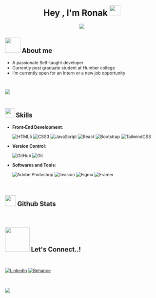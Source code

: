 <h1 align="center"><b>Hey , I'm Ronak </b><img src="https://media.giphy.com/media/hvRJCLFzcasrR4ia7z/giphy.gif" width="35"></h1>

<p align="center">
  <a href="https://github.com/DenverCoder1/readme-typing-svg"><img src="https://readme-typing-svg.herokuapp.com?font=Time+New+Roman&color=cyan&size=25&center=true&vCenter=true&width=600&height=100&lines=Hello+,+Namaste..&hearts;++;Self-taught+Developer;Humber+Student;Active+Learner;Love+to+learn+new+stuffs..<3"></a>
</p>
	
## <picture><img src = "https://user-images.githubusercontent.com/11982391/223627589-fb9959db-7bb5-4173-b15b-b23e445687e8.gif" width = 50px></picture> **About me**

<!-- <picture><img align="right" alt="GIF" width="300px" height="200px" src="https://media.giphy.com/media/Ah3zHH7hvsSB2/giphy.gif" /></picture> -->

- A passionate Self-taught developer
- Currently post graduate student at Humber college
- I’m currently open for an Intern or a new job opportunity

<br>

<img src="https://user-images.githubusercontent.com/73097560/115834477-dbab4500-a447-11eb-908a-139a6edaec5c.gif"><br><br>


## <img src="https://user-images.githubusercontent.com/11982391/223628233-c7ff1b07-2aa7-4087-afeb-a7280019675d.gif" width ="30"><b> Skills</b>

<p align="center">
    
- **Front-End Development**:

   ![HTML5](https://img.shields.io/badge/HTML5%20-%23E34F26.svg?style=for-the-badge&logo=html5&logoColor=white)
   ![CSS3](https://img.shields.io/badge/CSS%20-%231572B6.svg?style=for-the-badge&logo=css3&logoColor=white)
   ![JavaScript](https://img.shields.io/badge/JavaScript%20-%23F7DF1E.svg?style=for-the-badge&logo=javascript&logoColor=black)
   ![React](https://img.shields.io/badge/React-20232A?style=for-the-badge&logo=react&logoColor=61DAFB)
   ![Bootstrap](https://img.shields.io/badge/bootstrap-%23563D7C.svg?style=for-the-badge&logo=bootstrap&logoColor=white)
   ![TailwindCSS](https://img.shields.io/badge/tailwindcss-%2338B2AC.svg?style=for-the-badge&logo=tailwind-css&logoColor=white)

- **Version Control**:

    ![GitHub](https://img.shields.io/badge/github-%23121011.svg?style=for-the-badge&logo=github&logoColor=white)
    ![Git](https://img.shields.io/badge/git-%23F05033.svg?style=for-the-badge&logo=git&logoColor=white)

- **Softwares and Tools**:
  
    ![Adobe Photoshop](https://img.shields.io/badge/adobe%20photoshop-%2331A8FF.svg?style=for-the-badge&logo=adobe%20photoshop&logoColor=white)
    ![Invision](https://img.shields.io/badge/invision-FF3366?style=for-the-badge&logo=invision&logoColor=white)
    ![Figma](https://img.shields.io/badge/figma-%23F24E1E.svg?style=for-the-badge&logo=figma&logoColor=white)
    ![Framer](https://img.shields.io/badge/Framer-black?style=for-the-badge&logo=framer&logoColor=blue)

<br>

</p>

## <img src="https://user-images.githubusercontent.com/11982391/223628232-6925af0e-2484-449e-be8f-bd4a097aaece.gif" width="35"><b> Github Stats </b>
<br>

## <img src="https://user-images.githubusercontent.com/11982391/223627638-2b07db93-8cc5-4269-8881-930f054e28a1.gif" width ="80"><b> Let's Connect..!</b>
<br>

  [![LinkedIn](https://img.shields.io/badge/linkedin-%230077B5.svg?style=for-the-badge&logo=linkedin&logoColor=white)](https://https://www.linkedin.com/in/ronak-mangroliya-1b71b6163/)
  [![Behance](https://img.shields.io/badge/Behance-1769ff?style=for-the-badge&logo=behance&logoColor=white)](https://https://www.behance.net/ronakmangroliya)

<br>
<br>
<img src="https://user-images.githubusercontent.com/73097560/115834477-dbab4500-a447-11eb-908a-139a6edaec5c.gif">
<br>
